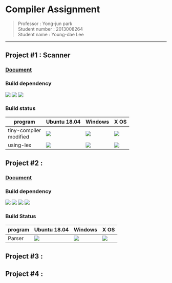 # Compiler Assignment
> Professor : Yong-jun park<br> Student number : 2013008264 <br> Student name : Young-dae Lee

*******************************

## Project #1 : Scanner

### [Document](https://hconnect.hanyang.ac.kr/2018_ELE4029_10734/2018_ELE4029_2013008264/tree/master/01_project) <br>

### **Build dependency**
<p>
<img src="https://img.shields.io/badge/gcc-5.xx-green.svg"/>
<img src="https://img.shields.io/badge/dependencies-make-green.svg"/>
<img src="https://img.shields.io/badge/dependencies-lex-green.svg"/>
</p>

### **Build status**

|program | Ubuntu 18.04 | Windows | X OS |
|----  |   ----   | ---- | ---- |
|tiny-compiler<br>modified|  <img src="https://img.shields.io/badge/build-passing-green.svg"/> | <img src="https://img.shields.io/badge/build-failure-red.svg"/> |<img src="https://img.shields.io/badge/build-failure-red.svg"/> |
| using-lex | <img src="https://img.shields.io/badge/build-passing-green.svg"/> | <img src="https://img.shields.io/badge/build-failure-red.svg"/> |<img src="https://img.shields.io/badge/build-passing-green.svg"/>|


## Project #2 :

### [Document](https://hconnect.hanyang.ac.kr/2018_ELE4029_10734/2018_ELE4029_2013008264/tree/master/02_project) <br>

### **Build dependency**
<p>
<img src="https://img.shields.io/badge/gcc-5.xx-green.svg"/>
<img src="https://img.shields.io/badge/dependencies-make-green.svg"/>
<img src="https://img.shields.io/badge/dependencies-lex-green.svg"/>
<img src="https://img.shields.io/badge/dependencies-bison-green.svg"/>
</p>

### **Build Status**
|program | Ubuntu 18.04 | Windows | X OS |
|----  |   ----   | ---- | ---- |
|Parser|  <img src="https://img.shields.io/badge/build-failure-red.svg"/> | <img src="https://img.shields.io/badge/build-failure-red.svg"/> |<img src="https://img.shields.io/badge/build-passing-green.svg"/> |
## Project #3 :
## Project #4 :
